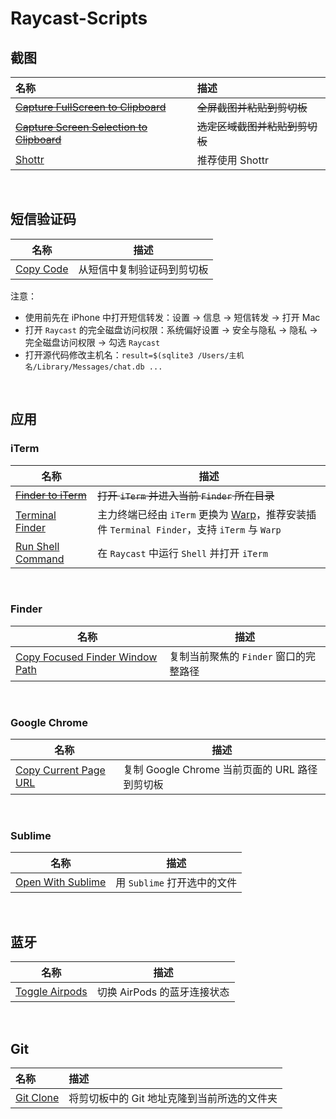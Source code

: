 # Raycast-Scripts

## 截图

| 名称                                                         | 描述                       |
| :----------------------------------------------------------- | :------------------------- |
| ~~[Capture FullScreen to Clipboard](https://github.com/Ssssv11/Raycast-Scripts/blob/main/capture-fullscreen-to-clipboard.sh)~~ | ~~全屏截图并粘贴到剪切板~~     |
| ~~[Capture Screen Selection to Clipboard](https://github.com/Ssssv11/Raycast-Scripts/blob/main/capture-screen-selection-to-clipboard.sh)~~ | ~~选定区域截图并粘贴到剪切板~~ |
| [Shottr](https://shottr.cc) | 推荐使用 Shottr |

</br>

## 短信验证码

| 名称                                                         | 描述                       |
| ------------------------------------------------------------ | -------------------------- |
| [Copy Code](https://github.com/Ssssv11/Raycast-Scripts/blob/main/copy-code.sh) | 从短信中复制验证码到剪切板 |

注意：

- 使用前先在 iPhone 中打开短信转发：设置 -> 信息 -> 短信转发 -> 打开 Mac
- 打开 `Raycast` 的完全磁盘访问权限：系统偏好设置 -> 安全与隐私 -> 隐私 -> 完全磁盘访问权限 -> 勾选 `Raycast`
- 打开源代码修改主机名：`result=$(sqlite3 /Users/主机名/Library/Messages/chat.db ...`

</br>

## 应用

### iTerm

| 名称                                                         | 描述                                       |
| ------------------------------------------------------------ | ------------------------------------------ |
| ~~[Finder to iTerm](https://github.com/Ssssv11/Raycast-Scripts/blob/main/finder-to-iterm.applescript)~~ | ~~打开 `iTerm` 并进入当前 `Finder` 所在目录~~  |
| [Terminal Finder](https://www.raycast.com/yedongze/terminalfinder) | 主力终端已经由 `iTerm` 更换为 [Warp](https://warp.dev)，推荐安装插件 `Terminal Finder`，支持 `iTerm` 与 `Warp`  |
| [Run Shell Command](https://github.com/Ssssv11/Raycast-Scripts/blob/main/run-shell-command.applescript) | 在 `Raycast` 中运行 `Shell` 并打开 `iTerm` |

</br>

### Finder

| 名称                                                         | 描述                                   |
| ------------------------------------------------------------ | -------------------------------------- |
| [Copy Focused Finder Window Path](https://github.com/Ssssv11/Raycast-Scripts/blob/main/copy-focused-finder-window-path.sh) | 复制当前聚焦的 `Finder` 窗口的完整路径 |

</br>

### Google Chrome

| 名称                                                         | 描述                                           |
| ------------------------------------------------------------ | ---------------------------------------------- |
| [Copy Current Page URL](https://github.com/Ssssv11/Raycast-Scripts/blob/main/copy-current-page-url.sh) | 复制 Google Chrome 当前页面的 URL 路径到剪切板 |

</br>

### Sublime

| 名称                                                         | 描述                        |
| ------------------------------------------------------------ | --------------------------- |
| [Open With Sublime](https://github.com/Ssssv11/Raycast-Scripts/blob/main/open-with-sublime.applescript) | 用 `Sublime` 打开选中的文件 |

</br>

## 蓝牙

| 名称                                                         | 描述                        |
| ------------------------------------------------------------ | --------------------------- |
| [Toggle Airpods](https://github.com/Ssssv11/Raycast-Scripts/blob/main/toggle-airpods.swift) | 切换 AirPods 的蓝牙连接状态 |

</br>

## Git

| 名称                                                         | 描述                       |
| :----------------------------------------------------------- | :------------------------- |
| [Git Clone](https://github.com/Ssssv11/Raycast-Scripts/blob/main/gitclone.sh) | 将剪切板中的 Git 地址克隆到当前所选的文件夹     |

</br>